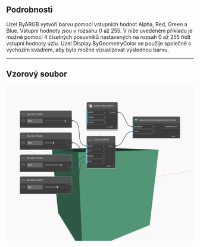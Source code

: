 ## Podrobnosti
Uzel ByARGB vytvoří barvu pomocí vstupních hodnot Alpha, Red, Green a Blue. Vstupní hodnoty jsou v rozsahu 0 až 255. V níže uvedeném příkladu je možné pomocí 4 číselných posuvníků nastavených na rozsah 0 až 255 řídit vstupní hodnoty uzlu. Uzel Display.ByGeometryColor se použije společně s výchozím kvádrem, aby bylo možné vizualizovat výslednou barvu.
___
## Vzorový soubor

![ByARGB](./DSCore.Color.ByARGB_img.jpg)

